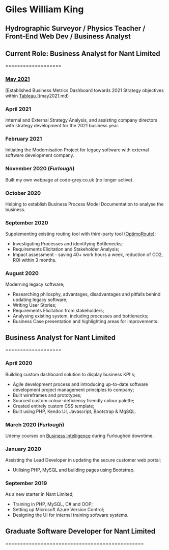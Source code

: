 # Giles William King

## Hydrographic Surveyor / Physics Teacher / Front-End Web Dev / Business Analyst

## Current Role: Business Analyst for Nant Limited
===================

### [May 2021](businessmetrics.md)
[Established Business Metrics Dashboard towards 2021 Strategy objectives within [Tableau](https://www.tableau.com/en-gb/products/cloud-bi).](may2021.md)

### April 2021
Internal and External Strategy Analysis, and assisting company directors with strategy development for the 2021 business year.

### February 2021
Initiating the Modernisation Project for legacy software with external software development company.

### November 2020 (_Furlough_)
Built my own webpage at code-grey.co.uk (no longer active).

### October 2020
Helping to establish Business Process Model Documentation to analyse the business.

### September 2020
Supplementing existing routing tool with third-party tool ([OptimoRoute](https://optimoroute.com/));
- Investigating Processes and identifying Bottlenecks;
- Requirements Elicitation and Stakeholder Analysis;
- Impact assessment - saving 40+ work hours a week, reduction of CO2, ROI within 3 months.

### August 2020
Moderning legacy software;
- Researching philosphy, advantages, disadvantages and pitfalls behind updating legacy software;
- Writing User Stories;
- Requirements Elicitation from stakeholders;
- Analysing existing system, including processes and bottlenecks;
- Business Case presentation and highlighting areas for improvements.

## Business Analyst for Nant Limited
===================

### April 2020
Building custom dashboard solution to display business KPI's;
- Agile development process and introducing up-to-date software development project management principles to company;
- Built wireframes and prototypes;
- Sourced custom colour-deficiency friendly colour palette;
- Created entirely custom CSS template;
- Built using PHP, Kendo UI, Javascript, Bootstrap & MqSQL.

### March 2020 (_Furlough_)
Udemy courses on [Business Intelligence](https://www.udemy.com/course/datascience/) during Furloughed downtime.

### January 2020
Assisting the Lead Developer in updating the secure customer web portal;
- Utilising PHP, MySQL and building pages using Bootstrap.

### September 2019
As a new starter in Nant Limited;
- Training in PHP, MySQL, C# and OOP;
- Setting up Microsoft Azure Version Control;
- Designing the UI for internal training software systems.

## Graduate Software Developer for Nant Limited
===============================================

